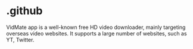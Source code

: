# .github
VidMate app is a well-known free HD video downloader, mainly targeting overseas video websites. It supports a large number of websites, such as YT, Twitter.
